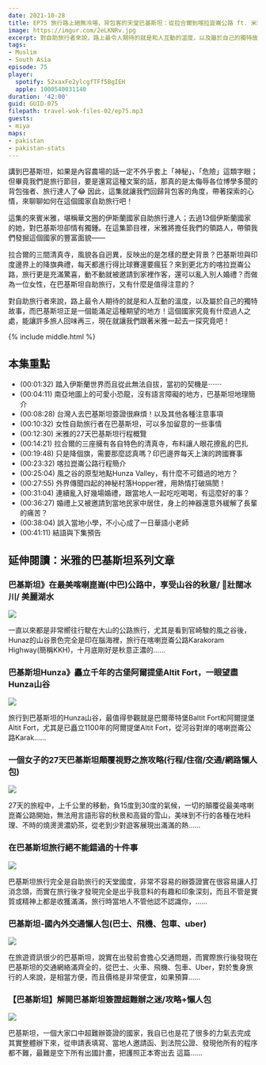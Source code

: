```yaml
---
date: 2021-10-28
title: EP75 旅行路上絕無冷場，背包客的天堂巴基斯坦：從拉合爾到喀拉崑崙公路 ft. 米雅愛旅行
image: https://imgur.com/2eLKNRv.jpg
excerpt: 對自助旅行者來說，路上最令人期待的就是和人互動的溫度，以及屬於自己的獨特故事，而巴基斯坦正是一個能滿足這種期望的地方！這個國家究竟有什麼過人之處，能讓許多旅人回味再三，現在就讓我們跟著米雅一起去一探究竟吧！
tags:
- Muslim
- South Asia
episode: 75
player:
  spotify: 52xaxFe2ylcgfTFf5BgIEH
  apple: 1000540031140
duration: '42:00'
guid: GUID-075
filepath: travel-wok-files-02/ep75.mp3
guests:
- miya
maps:
- pakistan
- pakistan-stats
---
```


講到巴基斯坦，如果是內容農場的話一定不外乎套上「神秘」、「危險」這類字眼；但畢竟我們是旅行節目，要是還寫這種文案的話，那真的是太侮辱各位博學多聞的背包強者、旅行達人了😂 因此，這集就讓我們回歸背包客的角度，帶著探索的心情，來聊聊如何在這個國家自助旅行吧！

這集的來賓米雅，堪稱華文圈的伊斯蘭國家自助旅行達人；去過13個伊斯蘭國家的她，對巴基斯坦卻情有獨鍾。在這集節目裡，米雅將擔任我們的領路人，帶領我們發掘這個國家的豐富面貌——

拉合爾的三間清真寺，風貌各自迥異，反映出的是怎樣的歷史背景？巴基斯坦與印度邊界上的降旗典禮，每天都進行得比球賽還要瘋狂？來到更北方的喀拉崑崙公路，旅行更是充滿驚喜，動不動就被邀請到家裡作客，還可以亂入別人婚禮？而做為一位女性，在巴基斯坦自助旅行，又有什麼是值得注意的？

對自助旅行者來說，路上最令人期待的就是和人互動的溫度，以及屬於自己的獨特故事，而巴基斯坦正是一個能滿足這種期望的地方！這個國家究竟有什麼過人之處，能讓許多旅人回味再三，現在就讓我們跟著米雅一起去一探究竟吧！

{% include middle.html %}

## 本集重點

* (00:01:32) 踏入伊斯蘭世界而且從此無法自拔，當初的契機是⋯⋯
* (00:04:11) 南亞地圖上的可愛小恐龍，沒有語言障礙的地方，巴基斯坦地理簡介
* (00:08:28) 台灣人去巴基斯坦簽證很麻煩！以及其他各種注意事項
* (00:10:32) 女性自助旅行者在巴基斯坦，可以多加留意的一些事情
* (00:12:30) 米雅的27天巴基斯坦行程概覽
* (00:14:21) 拉合爾的三座擁有各自特色的清真寺，布料讓人眼花撩亂的巴扎
* (00:19:48) 只是降個旗，需要那麼認真嗎？印巴邊界每天上演的跨國賽事
* (00:23:32) 喀拉崑崙公路行程簡介
* (00:25:04) 風之谷的原型地點Hunza Valley，有什麼不可錯過的地方？
* (00:27:55) 外界傳聞四起的神秘村落Hopper裡，用熱情打破隔閡！
* (00:31:04) 連續亂入好幾場婚禮，跟當地人一起吃吃喝喝，有這麼好的事？
* (00:36:27) 婚禮上又被邀請到當地民家中居住，身上的神器還意外緩解了長輩的痛苦？
* (00:38:04) 誤入當地小學，不小心成了一日華語小老師
* (00:41:11) 結語與下集預告

## 延伸閱讀：米雅的巴基斯坦系列文章

### 巴基斯坦》在最美喀喇崑崙(中巴)公路中，享受山谷的秋意/ 壯闊冰川/ 美麗湖水

[![](https://i3.zi.org.tw/miyastravel/2021/07/1627149155-997aff4c6221aaff917fbf6d625321a2-1105x829.jpg)](https://miyastravel.com/blog/post/karakoramhighway)

一直以來都是非常嚮往行駛在大山的公路旅行，尤其是看到官崎駿的風之谷後，Hunaz的山谷景色完全是印在腦海裡，旅行在喀喇崑崙公路Karakoram Highway(簡稱KKH)，十月底剛好是秋意正濃的……

### 巴基斯坦Hunza》矗立千年的古堡阿爾提堡Altit Fort，一眼望盡Hunza山谷

[![](https://i3.zi.org.tw/miyastravel/2021/07/1627137569-e1fa0073408f4abf07d2837b2aa817f7-1105x743.jpg)](https://miyastravel.com/blog/post/altitfort-pakistan)

旅行到巴基斯坦的Hunza山谷，最值得參觀就是巴爾蒂特堡Baltit Fort和阿爾提堡Altit Fort，尤其是已矗立1100年的阿爾提堡Altit Fort，從河谷對岸的喀喇崑崙公路Karak……

### 一個女子的27天巴基斯坦顛覆視野之旅攻略(行程/住宿/交通/網路懶人包)

[![](https://i3.zi.org.tw/miyastravel/2021/07/1626613097-1740c594c250ebf848eb93a00e15c7f6-1105x699.jpg)](https://miyastravel.com/blog/post/pakistan27days)

27天的旅程中，上千公里的移動，負15度到30度的氣候，一切的顛覆從最美喀喇崑崙公路開始，無法用言語形容的秋景和高聳的雪山，美味到不行的各種在地料理、不時的燒燙燙濃奶茶，從老到少對遊客展現出滿滿的熱……

### 在巴基斯坦旅行絕不能錯過的十件事

[![](https://i3.zi.org.tw/miyastravel/2021/06/1624092152-42a2904670d7984400872fedd5576497-1105x777.jpg)](https://miyastravel.com/blog/post/pakistan10things)

巴基斯坦旅行完全是自助旅行的天堂國度，非常不容易的辦簽證實在很容易讓人打消念頭，而實在旅行後才發現完全是出乎我意料的有趣和印象深刻，而且不管是實質或精神上都是收獲滿滿，旅行時當地人不管他認不認識你，……

### 巴基斯坦-國內外交通懶人包(巴士、飛機、包車、uber)

[![](https://i3.zi.org.tw/miyastravel/2021/06/1624732036-a5fbb480383f40b5532064c231a99d14-1105x777.jpg)](https://miyastravel.com/blog/post/pakistan_transportation)

在旅遊資訊很少的巴基斯坦，說實在出發前會擔心交通問題，而實際旅行後發現在巴基斯坦的交通網絡滿齊全的，從巴士、火車、飛機、包車、Uber，對於隻身旅行的人來說，是相當方便，而且價格是非常便宜，如果預算……

### 【巴基斯坦】解開巴基斯坦簽證超難辦之迷/攻略+懶人包

[![](https://miyastravel.com/wp-content/uploads/2021/05/1621420386-5b8aa17eac901a93a1cd3ae594cb9f0c.jpg)](https://miyastravel.com/blog/post/35653246)

巴基斯坦，一個大家口中超難辦簽證的國家，我自已也是花了很多的力氣去完成 其實整體辦下來，從申請表填寫、當地人邀請函、到法院公證、發現他所有的程序都不難，最難是空下所有出國計畫，把護照正本寄出去 這篇……